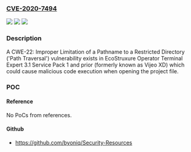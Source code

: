 ### [CVE-2020-7494](https://cve.mitre.org/cgi-bin/cvename.cgi?name=CVE-2020-7494)
![](https://img.shields.io/static/v1?label=Product&message=EcoStruxure%20Operator%20Terminal%20Expert%203.1%20Service%20Pack%201%20and%20prior%20(formerly%20known%20as%20Vijeo%20XD)&color=blue)
![](https://img.shields.io/static/v1?label=Version&message=n%2Fa&color=blue)
![](https://img.shields.io/static/v1?label=Vulnerability&message=CWE-22%3A%20Improper%20Limitation%20of%20a%20Pathname%20to%20a%20Restricted%20Directory%20('Path%20Traversal')&color=brighgreen)

### Description

A CWE-22: Improper Limitation of a Pathname to a Restricted Directory ('Path Traversal') vulnerability exists in EcoStruxure Operator Terminal Expert 3.1 Service Pack 1 and prior (formerly known as Vijeo XD) which could cause malicious code execution when opening the project file.

### POC

#### Reference
No PoCs from references.

#### Github
- https://github.com/byoniq/Security-Resources

